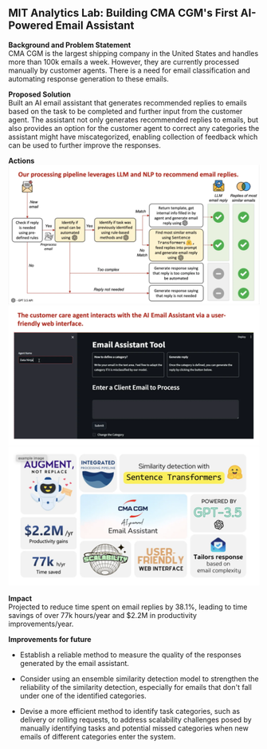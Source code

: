 ## **MIT Analytics Lab: Building CMA CGM's First AI-Powered Email Assistant**

**Background and Problem Statement**  
CMA CGM is the largest shipping company in the United States and handles more than 100k emails a week. However, they are currently processed manually by customer agents. There is a need for email classification and automating response generation to these emails.

**Proposed Solution**  
Built an AI email assistant that generates recommended replies to emails based on the task to be completed and further input from the customer agent. The assistant not only generates recommended replies to emails, but also provides an option for the customer agent to correct any categories the assistant might have miscategorized, enabling collection of feedback which can be used to further improve the responses.

**Actions**  
![Profile Picture](pictures/alab_processing_pipeline.jpg)  
![Profile Picture](pictures/alab_interface.jpg)  
![Profile Picture](pictures/summary.jpg)

**Impact**  
Projected to reduce time spent on email replies by 38.1%, leading to time savings of over 77k hours/year and $2.2M in productivity improvements/year.

**Improvements for future**
- Establish a reliable method to measure the quality of the responses generated by the email assistant.

- Consider using an ensemble similarity detection model to strengthen the reliability of the similarity detection, especially for emails that don't fall under one of the identified categories.

- Devise a more efficient method to identify task categories, such as delivery or rolling requests, to address scalability challenges posed by manually identifying tasks and potential missed categories when new emails of different categories enter the system.
